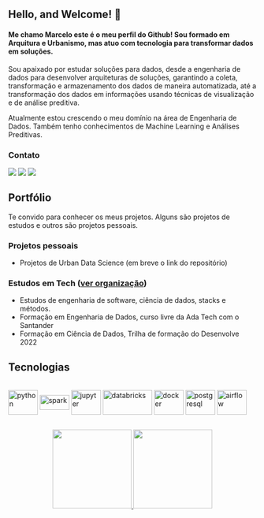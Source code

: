 ## Hello, and Welcome! 👋

#### Me chamo Marcelo este é o meu perfil do Github! Sou formado em Arquitura e Urbanismo, mas atuo com tecnologia para transformar dados em soluções.

Sou apaixado por estudar soluções para dados, desde a engenharia de dados para desenvolver arquiteturas de soluções, garantindo a coleta, transformação e armazenamento dos dados de maneira automatizada, até a transformação dos dados em informações usando técnicas de visualização e de análise preditiva.

Atualmente estou crescendo o meu domínio na área de Engenharia de Dados. Também tenho conhecimentos de Machine Learning e Análises Preditivas.


### Contato 
<!--
[![Github Badge](https://img.shields.io/badge/-Github-000?style=flat-square&logo=Github&logoColor=white&link=link_do_seu_perfil_no_github)]([__](https://github.com/mbaliu))
[![Linkedin Badge](https://img.shields.io/badge/-LinkedIn-blue?style=flat-square&logo=Linkedin&logoColor=white&link=link_do_seu_perfil_no_linkedin)]([https://www.linkedin.com/in/marcelo-baliu-fiamenghi/](https://www.linkedin.com/in/marcelo-baliu-fiamenghi/))
[![Gmail Badge](https://img.shields.io/badge/-Gmail-c14438?style=flat-square&logo=Gmail&logoColor=white&link=mailto:seu_email)](mailto:ma.baliu@gmail.com)
-->

<a href="https://www.linkedin.com/in/marcelo-baliu-fiamenghi/" target="_blank"><img src="https://img.shields.io/badge/-LinkedIn-%230077B5?style=for-the-badge&logo=linkedin&logoColor=white" target="_blank"></a>
<a href="mailto:ma.baliu@gmail.com" target="_blank"><img src="https://img.shields.io/badge/-Gmail-c14438?style=for-the-badge&logo=Gmail&logoColor=white&link=mailto:ma.baliu@gmail.com" target="_blank"></a>
<a href="https://github.com/mbaliu" target="_blank"><img src="https://img.shields.io/badge/-Github-000?style=for-the-badge&logo=Github&logoColor=white" target="_blank"></a>


## Portfólio

Te convido para conhecer os meus projetos. Alguns são projetos de estudos e outros são projetos pessoais. 


### Projetos pessoais

  * Projetos de Urban Data Science (em breve o link do repositório)<!--https://github.com/pyqgis-estudos    https://github.com/analises-urbanas   -->
    
### Estudos em Tech ([ver organização](https://github.com/mbaliu-treino))

  * Estudos de engenharia de software, ciência de dados, stacks e métodos.
  * Formação em Engenharia de Dados, curso livre da Ada Tech com o Santander
  * Formação em Ciência de Dados, Trilha de formação do Desenvolve 2022

## Tecnologias

<div align="left"style="display: inline_block"><br>
  <!--
  https://devicon.dev/
  GCP
  AWS
  KAFKA e RABBITMQ
  MONGODB e REDIS
  <img align="center" alt="gcp" height="120" width="90" src="https://cdn.jsdelivr.net/gh/devicons/devicon/icons/googlecloud/googlecloud-original-wordmark.svg">
  <img align="center" alt="asw" height="50" width="60" src="https://cdn.jsdelivr.net/gh/devicons/devicon@latest/icons/amazonwebservices/amazonwebservices-original-wordmark.svg" />
 <a href="https://www.mongodb.com/" target="_blank"><img align="center" alt="mongodb" height="60" width="60" src="https://raw.githubusercontent.com/devicons/devicon/master/icons/mongodb/mongodb-original-wordmark.svg"/></a>
  -->
  
  <img align="center" alt="python" height="50" width="60" src="https://cdn.jsdelivr.net/gh/devicons/devicon/icons/python/python-original-wordmark.svg">
  <img align="center" alt="spark" height="30" width="60" src="https://upload.wikimedia.org/wikipedia/commons/thumb/f/f3/Apache_Spark_logo.svg/1200px-Apache_Spark_logo.svg.png">
  <img align="center" alt="jupyter" height="50" width="60" src="https://cdn.jsdelivr.net/gh/devicons/devicon/icons/jupyter/jupyter-original-wordmark.svg">
  <img align="center" alt="databricks" height="50" width="100" src="https://upload.wikimedia.org/wikipedia/commons/6/63/Databricks_Logo.png">
  <img align="center" alt="docker" height="50" width="60" src="https://cdn.jsdelivr.net/gh/devicons/devicon@latest/icons/docker/docker-original-wordmark.svg" />
  <img align="center" alt="postgresql" height="50" width="60" src="https://cdn.jsdelivr.net/gh/devicons/devicon/icons/postgresql/postgresql-plain-wordmark.svg">
  <img align="center" alt="airflow" height="50" width="60" src="https://cdn.jsdelivr.net/gh/devicons/devicon@latest/icons/apacheairflow/apacheairflow-original-wordmark.svg" />
</div>

<!-- -->
## 


<div align="center">
<a href="https://github.com/mbaliu">
<img height="160em" src="https://github-readme-stats-sigma-five.vercel.app/api?username=mbaliu&theme=vision-friendly-dark&count_private=true"/>
<img height="160em" src="https://github-readme-stats-sigma-five.vercel.app/api/top-langs/?username=mbaliu&hide=html&layout=compact&theme=vision-friendly-dark&count_private=true"/>
</div>
 

<!--
I'm a south american --- with a bachelor degree in architecture, who changed carreer paths to become a developer. 

I love learning and have a huge passion for coding. Let's see where that takes me. 😌
 
 
#### About me 
[![Github Badge](https://img.shields.io/badge/-Github-000?style=flat-square&logo=Github&logoColor=white&link=link_do_seu_perfil_no_github)](https://github.com/GHBAlbuquerque)
[![Linkedin Badge](https://img.shields.io/badge/-LinkedIn-blue?style=flat-square&logo=Linkedin&logoColor=white&link=link_do_seu_perfil_no_linkedin)](https://www.linkedin.com/in/ghbalbuquerque/)
[![Gmail Badge](https://img.shields.io/badge/-Gmail-c14438?style=flat-square&logo=Gmail&logoColor=white&link=mailto:seu_email)](mailto:ghb.albuquerque@gmail.com)
 
Thanks for visiting!



Here are some ideas to get you started:

- 🔭 I’m currently working on ...
- 🌱 I’m currently learning ...
- 👯 I’m looking to collaborate on ...
- 🤔 I’m looking for help with ...
- 💬 Ask me about ...
- 📫 How to reach me: ...
- 😄 Pronouns: ...
- ⚡ Fun fact: ...
-->


